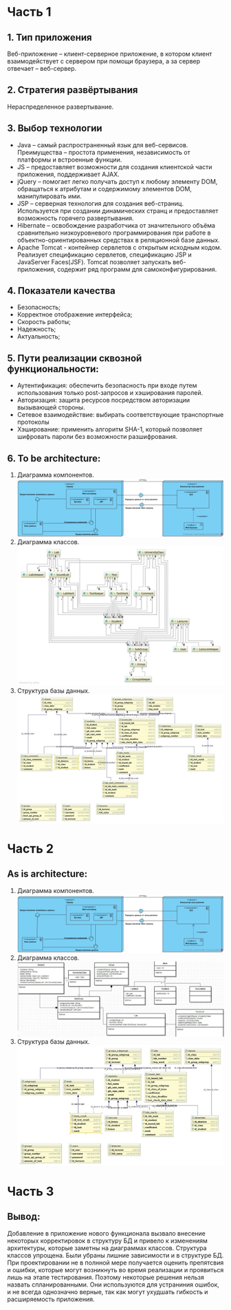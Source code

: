 # Часть 1
## 1.	Тип приложения
Веб-приложение – клиент-серверное приложение, в котором клиент взаимодействует с сервером при помощи браузера, а за сервер отвечает – веб-сервер.
## 2.	Стратегия развёртывания 
Нераспределенное развертывание.
## 3. Выбор технологии
  - Java – самый распространенный язык для веб-сервисов. Преимущества – простота применения, независимость от платформы и встроенные функции.
  - JS – предоставляет возможности для создания клиентской части приложения, поддерживает AJAX.
  - jQuery – помогает легко получать доступ к любому элементу DOM, обращаться к атрибутам и содержимому элементов DOM, манипулировать ими. 
  - JSP – серверная технология для создания веб-страниц. Используется при создании динамических странц и предоставляет возможность горячего развертывания.
  - Hibernate – освобождение разработчика от значительного объёма сравнительно низкоуровневого программирования при работе в объектно-ориентированных средствах в реляционной базе данных.
  - Apache Tomcat - контейнер сервлетов с открытым исходным кодом. Реализует спецификацию сервлетов, спецификацию JSP и JavaServer Faces(JSF). Tomcat позволяет запускать веб-приложения, содержит ряд программ для самоконфигурирования.
## 4. Показатели качества
  - Безопасность;
  - Корректное отображение интерфейса;
  - Скорость работы;
  - Надежность;
  - Актуальность;
## 5.  Пути реализации сквозной функциональности: 
  - Аутентификация: обеспечить безопасность при входе путем использования только post-запросов и хэширования паролей.
  - Авторизация: защита ресурсов посредством авторизации вызывающей стороны.
  - Сетевое взаимодействие: выбирать соответствующие транспортные протоколы
  - Хэширование: применить алгоритм SHA-1, который позволяет шифровать пароли без возможности разшифрования.
 ## 6. To be architecture:
 1. Диаграмма компонентов.
![alt text](../../resource/Component-Deployment.png)
 2. Диаграмма классов.
![alt text](../../resource/CD1.jpg)
 3. Структура базы данных.
![alt text](../../resource/DB1.jpg)

 # Часть 2
 ## As is architecture:
  1. Диаграмма компонентов.
![alt text](../../resource/Component-Deployment.png)
 2. Диаграмма классов.
![alt text](../../resource/CD2.jpg)
 3. Структура базы данных.
![alt text](../../resource/DB2.jpg)
 # Часть 3
 ## Вывод:
   Добавление в приложение нового функционала вызвало внесение некоторых корректировок в структуру БД и привело к изменениям архитектуры, которые заметны на диаграммах классов.
   Структура классов упрощена. Были убраны лишние зависимости и в структуре БД.
   При проектировании не в полнной мере получается оценить препятсвия и ошибки, которые могут возникнуть во время реализации и проявиться лишь на этапе тестирования. Поэтому некоторые решения нельзя назвать спланированными. Они используются для устраниния ошибок, и не всегда однозначно верные, так как могут ухудшать гибкость и расширяемость приложения.    
   
